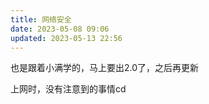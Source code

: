 ```yaml
---
title: 网络安全
date: 2023-05-08 09:06
updated: 2023-05-13 22:56
---
```


也是跟着小满学的，马上要出2.0了，之后再更新

上网时，没有注意到的事情cd